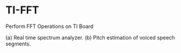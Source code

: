 # TI-FFT

Perform FFT Operations on TI Board

(a) Real time spectrum analyzer.
(b) Pitch estimation of voiced speech segments.
